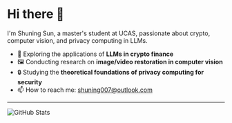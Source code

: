 # Hi there 👋

I'm Shuning Sun, a master's student at UCAS, passionate about crypto, computer vision, and privacy computing in LLMs.

- 🧠 Exploring the applications of **LLMs in crypto finance**
- 🖼️ Conducting research on **image/video restoration in computer vision**
- 🔒 Studying the **theoretical foundations of privacy computing for security**
- 📫 How to reach me: [shuning007@outlook.com](mailto:shuning007@outlook.com)

---

![GitHub Stats](https://github-readme-stats.vercel.app/api?username=Shuning0312&show_icons=true&theme=default)
